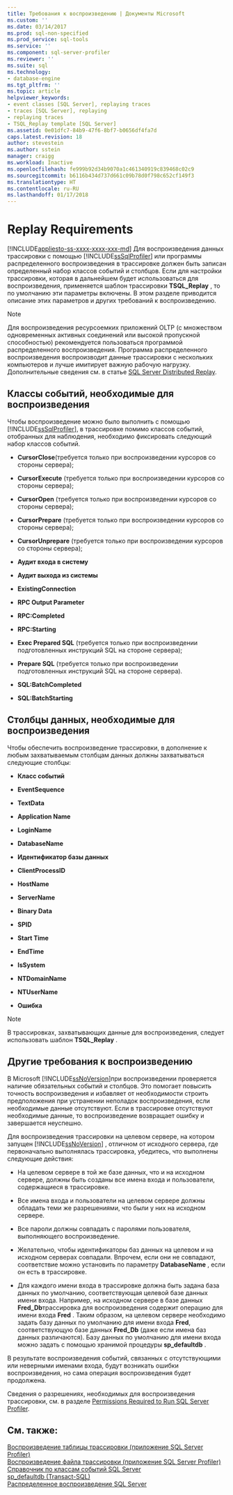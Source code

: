 ```yaml
---
title: Требования к воспроизведению | Документы Microsoft
ms.custom: ''
ms.date: 03/14/2017
ms.prod: sql-non-specified
ms.prod_service: sql-tools
ms.service: ''
ms.component: sql-server-profiler
ms.reviewer: ''
ms.suite: sql
ms.technology:
- database-engine
ms.tgt_pltfrm: ''
ms.topic: article
helpviewer_keywords:
- event classes [SQL Server], replaying traces
- traces [SQL Server], replaying
- replaying traces
- TSQL_Replay template [SQL Server]
ms.assetid: 0e01dfc7-84b9-47f6-8bf7-b0656df4fa7d
caps.latest.revision: 18
author: stevestein
ms.author: sstein
manager: craigg
ms.workload: Inactive
ms.openlocfilehash: fe999b92d34b9070a1c461340919c839468c02c9
ms.sourcegitcommit: b6116b434d737d661c09b78d0f798c652cf149f3
ms.translationtype: HT
ms.contentlocale: ru-RU
ms.lasthandoff: 01/17/2018
---
```

# <a name="replay-requirements"></a>Replay Requirements
[!INCLUDE[appliesto-ss-xxxx-xxxx-xxx-md](../../includes/appliesto-ss-xxxx-xxxx-xxx-md.md)] Для воспроизведения данных трассировки с помощью [!INCLUDE[ssSqlProfiler](../../includes/sssqlprofiler-md.md)] или программы распределенного воспроизведения в трассировке должен быть записан определенный набор классов событий и столбцов. Если для настройки трассировки, которая в дальнейшем будет использоваться для воспроизведения, применяется шаблон трассировки **TSQL_Replay** , то по умолчанию эти параметры включены. В этом разделе приводится описание этих параметров и других требований к воспроизведению.  
  
> [!NOTE]  
>  Для воспроизведения ресурсоемких приложений OLTP (с множеством одновременных активных соединений или высокой пропускной способностью) рекомендуется пользоваться программой распределенного воспроизведения. Программа распределенного воспроизведения воспроизводит данные трассировки с нескольких компьютеров и лучше имитирует важную рабочую нагрузку. Дополнительные сведения см. в статье [SQL Server Distributed Replay](../../tools/distributed-replay/sql-server-distributed-replay.md).  
  
## <a name="event-classes-required-for-replay"></a>Классы событий, необходимые для воспроизведения  
 Чтобы воспроизведение можно было выполнить с помощью [!INCLUDE[ssSqlProfiler](../../includes/sssqlprofiler-md.md)], в трассировке помимо классов событий, отобранных для наблюдения, необходимо фиксировать следующий набор классов событий.  
  
-   **CursorClose**(требуется только при воспроизведении курсоров со стороны сервера);  
  
-   **CursorExecute** (требуется только при воспроизведении курсоров со стороны сервера);  
  
-   **CursorOpen** (требуется только при воспроизведении курсоров со стороны сервера);  
  
-   **CursorPrepare** (требуется только при воспроизведении курсоров со стороны сервера);  
  
-   **CursorUnprepare** (требуется только при воспроизведении курсоров со стороны сервера);  
  
-   **Аудит входа в систему**  
  
-   **Аудит выхода из системы**  
  
-   **ExistingConnection**  
  
-   **RPC Output Parameter**  
  
-   **RPC:Completed**  
  
-   **RPC:Starting**  
  
-   **Exec Prepared SQL** (требуется только при воспроизведении подготовленных инструкций SQL на стороне сервера);  
  
-   **Prepare SQL** (требуется только при воспроизведении подготовленных инструкций SQL на стороне сервера).  
  
-   **SQL:BatchCompleted**  
  
-   **SQL:BatchStarting**  
  
## <a name="data-columns-required-for-replay"></a>Столбцы данных, необходимые для воспроизведения  
 Чтобы обеспечить воспроизведение трассировки, в дополнение к любым захватываемым столбцам данных должны захватываться следующие столбцы:  
  
-   **Класс событий**  
  
-   **EventSequence**  
  
-   **TextData**  
  
-   **Application Name**  
  
-   **LoginName**  
  
-   **DatabaseName**  
  
-   **Идентификатор базы данных**  
  
-   **ClientProcessID**  
  
-   **HostName**  
  
-   **ServerName**  
  
-   **Binary Data**  
  
-   **SPID**  
  
-   **Start Time**  
  
-   **EndTime**  
  
-   **IsSystem**  
  
-   **NTDomainName**  
  
-   **NTUserName**  
  
-   **Ошибка**  
  
> [!NOTE]  
>  В трассировках, захватывающих данные для воспроизведения, следует использовать шаблон **TSQL_Replay** .  
  
## <a name="other-replay-requirements"></a>Другие требования к воспроизведению  
 В Microsoft [!INCLUDE[ssNoVersion](../../includes/ssnoversion-md.md)]при воспроизведении проверяется наличие обязательных событий и столбцов. Это помогает повысить точность воспроизведения и избавляет от необходимости строить предположения при устранении неполадок воспроизведения, если необходимые данные отсутствуют. Если в трассировке отсутствуют необходимые данные, то воспроизведение возвращает ошибку и завершается неуспешно.  
  
 Для воспроизведения трассировки на целевом сервере, на котором запущен [!INCLUDE[ssNoVersion](../../includes/ssnoversion-md.md)] , отличном от исходного сервера, где первоначально выполнялась трассировка, убедитесь, что выполнены следующие действия:  
  
-   На целевом сервере в той же базе данных, что и на исходном сервере, должны быть созданы все имена входа и пользователи, содержащиеся в трассировке.  
  
-   Все имена входа и пользователи на целевом сервере должны обладать теми же разрешениями, что были у них на исходном сервере.  
  
-   Все пароли должны совпадать с паролями пользователя, выполняющего воспроизведение.  
  
-   Желательно, чтобы идентификаторы баз данных на целевом и на исходном серверах совпадали. Впрочем, если они не совпадают, соответствие можно установить по параметру **DatabaseName** , если он есть в трассировке.  
  
-   Для каждого имени входа в трассировке должна быть задана база данных по умолчанию, соответствующая целевой базе данных имени входа. Например, на исходном сервере в базе данных **Fred_Db**трассировка для воспроизведения содержит операцию для имени входа **Fred** . Таким образом, на целевом сервере необходимо задать базу данных по умолчанию для имени входа **Fred**, соответствующую базе данных **Fred_Db** (даже если имена баз данных различаются). Базу данных по умолчанию для имени входа можно задать с помощью хранимой процедуры **sp_defaultdb** .  
  
 В результате воспроизведения событий, связанных с отсутствующими или неверными именами входа, будут возникать ошибки воспроизведения, но сама операция воспроизведения будет продолжена.  
  
 Сведения о разрешениях, необходимых для воспроизведения трассировки, см. в разделе [Permissions Required to Run SQL Server Profiler](../../tools/sql-server-profiler/permissions-required-to-run-sql-server-profiler.md).  
  
## <a name="see-also"></a>См. также:  
 [Воспроизведение таблицы трассировки (приложение SQL Server Profiler)](../../tools/sql-server-profiler/replay-a-trace-table-sql-server-profiler.md)   
 [Воспроизведение файла трассировки (приложение SQL Server Profiler)](../../tools/sql-server-profiler/replay-a-trace-file-sql-server-profiler.md)   
 [Справочник по классам событий SQL Server](../../relational-databases/event-classes/sql-server-event-class-reference.md)   
 [sp_defaultdb (Transact-SQL)](../../relational-databases/system-stored-procedures/sp-defaultdb-transact-sql.md)   
 [Распределенное воспроизведение SQL Server](../../tools/distributed-replay/sql-server-distributed-replay.md)  
  
  
